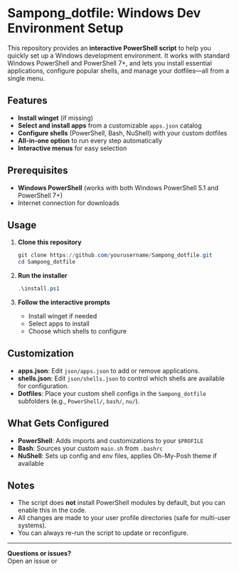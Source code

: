 # Sampong_dotfile: Windows Dev Environment Setup

This repository provides an **interactive PowerShell script** to help you quickly set up a Windows development environment. It works with standard Windows PowerShell and PowerShell 7+, and lets you install essential applications, configure popular shells, and manage your dotfiles—all from a single menu.

## Features

- **Install winget** (if missing)
- **Select and install apps** from a customizable `apps.json` catalog
- **Configure shells** (PowerShell, Bash, NuShell) with your custom dotfiles
- **All-in-one option** to run every step automatically
- **Interactive menus** for easy selection

## Prerequisites

- **Windows PowerShell** (works with both Windows PowerShell 5.1 and PowerShell 7+)
- Internet connection for downloads

## Usage

1. **Clone this repository**  
   ```powershell
   git clone https://github.com/yourusername/Sampong_dotfile.git
   cd Sampong_dotfile
   ```

2. **Run the installer**  
   ```powershell
   .\install.ps1
   ```

3. **Follow the interactive prompts**  
   - Install winget if needed  
   - Select apps to install  
   - Choose which shells to configure

## Customization

- **apps.json**: Edit `json/apps.json` to add or remove applications.
- **shells.json**: Edit `json/shells.json` to control which shells are available for configuration.
- **Dotfiles**: Place your custom shell configs in the `Sampong_dotfile` subfolders (e.g., `PowerShell/`, `bash/`, `nu/`).

## What Gets Configured

- **PowerShell**: Adds imports and customizations to your `$PROFILE`
- **Bash**: Sources your custom `main.sh` from `.bashrc`
- **NuShell**: Sets up config and env files, applies Oh-My-Posh theme if available

## Notes

- The script does **not** install PowerShell modules by default, but you can enable this in the code.
- All changes are made to your user profile directories (safe for multi-user systems).
- You can always re-run the script to update or reconfigure.

---

**Questions or issues?**  
Open an issue or

